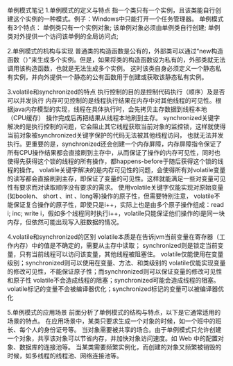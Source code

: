 单例模式笔记
1.单例模式的定义与特点
  指一个类只有一个实例，且该类能自行创建这个实例的一种模式。例子：Windows中只能打开一个任务管理器。
  单例模式有3个特点：
  单例类只有一个实例对象;
  该单例对象必须由单例类自行创建;
  单例类对外提供一个访问该单例的全局访问点;

2.单例模式的机构与实现
普通类的构造函数是公有的，外部类可以通过“new构造函数（）”来生成多个实例。但是，如果将类的构造函数设为私有的，外部类就无法调用该构造函数，也就是无法生成多个实例。
这时该类自身必须定义一个静态私有实例，并向外提供一个静态的公有函数用于创建或获取该静态私有实例。

3.volatile和synchronized的特点
  执行控制的目的是控制代码执行（顺序）及是否可以并发执行
内存可见控制的是线程执行结果在内存中对其他线程的可见性。根据java内存模型的实现，线程在具体执行时，会先拷贝主存数据到线程本地（CPU缓存）
操作完成后再把结果从线程本地刷到主存。
synchronized关键字解决的是执行控制的问题，它会阻止其它线程获取当前对象的监控锁，这样就使得当前对象被synchronized关键字保护的代码无法被其他线程访问，
也就无法并发执行。更重要的是，synchronized还会创建一个内存屏障，内存屏障指令保证了所有CPU操作结果都会直接刷到主存中，从而保证了操作的内存可见性，同时也使得先获得这个锁的线程的所有操作，都happens-before于随后获得这个锁的线程的操作。
  volatile关键字解决的是内存可见性的问题，会使得所有对volatile变量的读写都会直接刷到主存，即保证了变量的可见性。这样就能满足一些对变量可见性有要求而对读取顺序没有要求的需求。
使用volatile关键字仅能实现对原始变量(如boolen、 short 、int 、long等)操作的原子性，但需要特别注意， volatile不能保证复合操作的原子性，即使只是i++，实际上也是由多个原子操作组成：read i; inc; write i，假如多个线程同时执行i++，volatile只能保证他们操作的i是同一块内存，但依然可能出现写入脏数据的情况。

4.volatile和synchronized的区别
volatile本质是在告诉jvm当前变量在寄存器（工作内存）中的值是不确定的，需要从主存中读取； synchronized则是锁定当前变量，只有当前线程可以访问该变量，其他线程被阻塞住。
volatile仅能使用在变量级别；synchronized则可以使用在变量、方法、和类级别的
volatile仅能实现变量的修改可见性，不能保证原子性；而synchronized则可以保证变量的修改可见性和原子性
volatile不会造成线程的阻塞；synchronized可能会造成线程的阻塞。
volatile标记的变量不会被编译器优化；synchronized标记的变量可以被编译器优化

5.单例模式的应用场景
前面分析了单例模式的结构与特点，以下是它通常适用的场景的特点。
在应用场景中，某类只要求生成一个对象的时候，如一个班中的班长、每个人的身份证号等。
当对象需要被共享的场合。由于单例模式只允许创建一个对象，共享该对象可以节省内存，并加快对象访问速度。如 Web 中的配置对象、数据库的连接池等。
当某类需要频繁实例化，而创建的对象又频繁被销毁的时候，如多线程的线程池、网络连接池等。